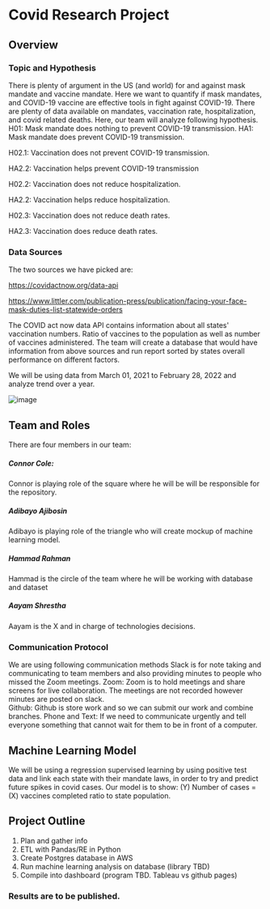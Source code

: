 # Covid Research Project

## Overview 
### Topic and Hypothesis 
There is plenty of argument in the US (and world) for and against mask mandate and vaccine mandate. Here we want to quantify if mask mandates, and COVID-19 vaccine are effective tools in fight against COVID-19. There are plenty of data available on mandates, vaccination rate, hospitalization, and covid related deaths. Here, our team will analyze following hypothesis. 
H01: Mask mandate does nothing to prevent COVID-19 transmission. 
HA1: Mask mandate does prevent COVID-19 transmission. 

H02.1: Vaccination does not prevent COVID-19 transmission.

HA2.2: Vaccination helps prevent COVID-19 transmission 

H02.2: Vaccination does not reduce hospitalization. 

HA2.2: Vaccination helps reduce hospitalization.

H02.3: Vaccination does not reduce death rates.

HA2.3: Vaccination does reduce death rates. 
 ### Data Sources 
The two sources we have picked are:

https://covidactnow.org/data-api

https://www.littler.com/publication-press/publication/facing-your-face-mask-duties-list-statewide-orders

The COVID act now data API contains information about all states' vaccination numbers. Ratio of vaccines to the population as well as number of vaccines administered. The team will create a database that would have information from above sources and run report sorted by states overall performance on different factors. 

We will be using data from March 01, 2021 to February 28, 2022 and analyze trend over a year. 

![image](https://user-images.githubusercontent.com/92554586/159596460-7cde0416-ae3e-4f42-88ef-837ca299c7de.png)

## Team and Roles 
There are four members in our team: 
##### Connor Cole: 
Connor is playing role of the square where he will be will be responsible for the repository.

##### Adibayo Ajibosin 
Adibayo is playing role of the triangle who will create mockup of machine learning model.
##### Hammad Rahman
Hammad is the circle of the team where he will be working with database and dataset  
##### Aayam Shrestha 
Aayam is the X and in charge of technologies decisions. 
### Communication Protocol 
We are using following communication methods 
Slack is for note taking and communicating to team members and also providing minutes to people who missed the Zoom meetings. 
Zoom: Zoom is to hold meetings and share screens for live collaboration. The meetings are not recorded however minutes are posted on slack.   
Github: Github is store work and so we can submit our work and combine branches. 
Phone and Text: If we need to communicate urgently and tell everyone something that cannot wait for them to be in front of a computer.   

## Machine Learning Model 
We will be using a regression supervised learning by using positive test data and link each state with their mandate laws, in order to try and predict future spikes in covid cases. Our model is to show: (Y) Number of cases = (X) vaccines completed ratio to state population.

## Project Outline 

1. Plan and gather info
2. ETL with Pandas/RE in Python
3. Create Postgres database in AWS
4. Run machine learning analysis on database (library TBD)
5. Compile into dashboard (program TBD. Tableau vs github pages)  

### Results are to be published. 
